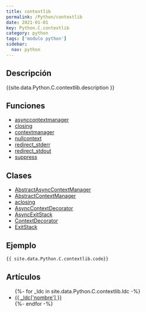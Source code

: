 ```yaml
---
title: contextlib
permalink: /Python/contextlib
date: 2021-01-01
key: Python.C.contextlib
category: python
tags: ['modulo python']
sidebar: 
  nav: python
---
```


## Descripción
{{site.data.Python.C.contextlib.description }}

## Funciones
* [asynccontextmanager](/Python/contextlib/asynccontextmanager/)
* [closing](/Python/contextlib/closing/)
* [contextmanager](/Python/contextlib/contextmanager/)
* [nullcontext](/Python/contextlib/nullcontext/)
* [redirect_stderr](/Python/contextlib/redirect_stderr/)
* [redirect_stdout](/Python/contextlib/redirect_stdout/)
* [suppress](/Python/contextlib/suppress/)

## Clases
* [AbstractAsyncContextManager](/Python/contextlib/AbstractAsyncContextManager/)
* [AbstractContextManager](/Python/contextlib/AbstractContextManager/)
* [aclosing](/Python/contextlib/aclosing/)
* [AsyncContextDecorator](/Python/contextlib/AsyncContextDecorator/)
* [AsyncExitStack](/Python/contextlib/AsyncExitStack/)
* [ContextDecorator](/Python/contextlib/ContextDecorator/)
* [ExitStack](/Python/contextlib/ExitStack/)

## Ejemplo
~~~python
{{ site.data.Python.C.contextlib.code}}
~~~

## Artículos
<ul>
{%- for _ldc in site.data.Python.C.contextlib.ldc -%}
   <li>
       <a href="{{_ldc['url'] }}">{{ _ldc['nombre'] }}</a>
   </li>
{%- endfor -%}
</ul>
